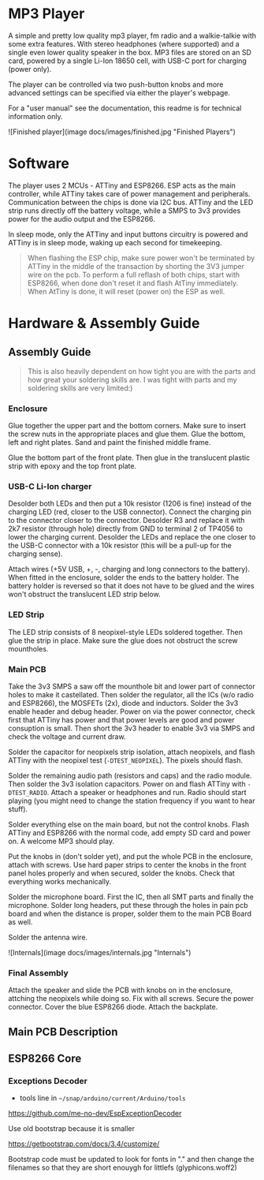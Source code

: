 # MP3 Player

A simple and pretty low quality mp3 player, fm radio and a walkie-talkie with some extra features. With stereo headphones (where supported) and a single even lower quality speaker in the box. MP3 files are stored on an SD card, powered by a single Li-Ion 18650 cell, with USB-C port for charging (power only). 

The player can be controlled via two push-button knobs and more advanced settings can be specified via either the player's webpage.

For a "user manual" see the documentation, this readme is for technical information only. 

![Finished player](image docs/images/finished.jpg "Finished Players")

# Software

The player uses 2 MCUs - ATTiny and ESP8266. ESP acts as the main controller, while ATTiny takes care of power management and peripherals. Communication between the chips is done via I2C bus. ATTiny and the LED strip runs directly off the battery voltage, while a SMPS to 3v3 provides power for the audio output and the ESP8266. 

In sleep mode, only the ATTiny and input buttons circuitry is powered and ATTiny is in sleep mode, waking up each second for timekeeping. 

> When flashing the ESP chip, make sure power won't be terminated by ATTiny in the middle of the transaction by shorting the 3V3 jumper wire on the pcb. To perform a full reflash of both chips, start with ESP8266, when done don't reset it and flash AtTiny immediately. When AtTiny is done, it will reset (power on) the ESP as well. 

# Hardware & Assembly Guide


## Assembly Guide

> This is also heavily dependent on how tight you are with the parts and how great your soldering skills are. I was tight with parts and my soldering skills are very limited:)

### Enclosure

Glue together the upper part and the bottom corners. Make sure to insert the screw nuts in the appropriate places and glue them. Glue the bottom, left and right plates. Sand and paint the finished middle frame. 

Glue the bottom part of the front plate. Then glue in the translucent plastic strip with epoxy and the top front plate.

### USB-C Li-Ion charger

Desolder both LEDs and then put a 10k resistor (1206 is fine) instead of the charging LED (red, closer to the USB connector). Connect the charging pin to the connector closer to the connector. Desolder R3 and replace it with 2k7 resistor (through hole) directly from GND to terminal 2 of TP4056 to lower the charging current. Desolder the LEDs and replace the one closer to the USB-C connector with a 10k resistor (this will be a pull-up for the charging sense). 

Attach wires (+5V USB, +, -, charging and long connectors to the battery). When fitted in the enclosure, solder the ends to the battery holder. The battery holder is reversed so that it does not have to be glued and the wires won't obstruct the translucent LED strip below. 

### LED Strip

The LED strip consists of 8 neopixel-style LEDs soldered together. Then glue the strip in place. Make sure the glue does not obstruct the screw mountholes. 

### Main PCB

Take the 3v3 SMPS a saw off the mounthole bit and lower part of connector holes to make it castellated. Then solder the regulator, all the ICs (w/o radio and ESP8266), the MOSFETs (2x), diode and inductors. Solder the 3v3 enable header and debug header. Power on via the power connector, check first that ATTiny has power and that power levels are good and power consuption is small. Then short the 3v3 header to enable 3v3 via SMPS and check the voltage and current draw. 

Solder the capacitor for neopixels strip isolation, attach neopixels, and flash ATTiny with the neopixel test (`-DTEST_NEOPIXEL`). The pixels should flash.

Solder the remaining audio path (resistors and caps) and the radio module. Then solder the 3v3 isolation capacitors. Power on and flash ATTiny with `-DTEST_RADIO`. Attach a speaker or headphones and run. Radio should start playing (you might need to change the station frequency if you want to hear stuff). 

Solder everything else on the main board, but not the control knobs. Flash ATTiny and ESP8266 with the normal code, add empty SD card and power on. A welcome MP3 should play. 

Put the knobs in (don't solder yet), and put the whole PCB in the enclosure, attach with screws. Use hard paper strips to center the knobs in the front panel holes properly and when secured, solder the knobs. Check that everything works mechanically.

Solder the microphone board. First the IC, then all SMT parts and finally the microphone. Solder long headers, put these through the holes in pain pcb  board and when the distance is proper, solder them to the main PCB Board as well. 

Solder the antenna wire. 

![Internals](image docs/images/internals.jpg "Internals")

### Final Assembly

Attach the speaker and slide the PCB with knobs on in the enclosure, attching the neopixels while doing so. Fix with all screws. Secure the power connector. Cover the blue ESP8266 diode. Attach the backplate.

## Main PCB Description




## ESP8266 Core

### Exceptions Decoder

- tools line in `~/snap/arduino/current/Arduino/tools`

https://github.com/me-no-dev/EspExceptionDecoder



Use old bootstrap because it is smaller

https://getbootstrap.com/docs/3.4/customize/


Bootstrap code must be updated to look for fonts in "." and then change the filenames so that they are short enouygh for littlefs (glyphicons.woff2)


